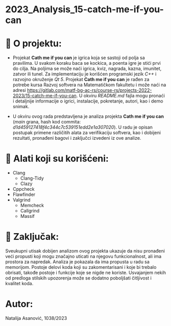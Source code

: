 # 2023_Analysis_15-catch-me-if-you-can

# :memo: O projektu:
- Projekat **Cath me if you can** je igrica koja se sastoji od polja sa pravilima. U svakom koraku baca se kockica, a poenta igre je stići prvi do cilja. Na poljima se može naći igrica, kviz, nagrada, kazna, imunitet, zatvor ili tunel. Za implementaciju je korišćen programski jezik *C++* i razvojno okruženje *Qt 5*. Projekat **Cath me if you can** je rađen za potrebe kursa Razvoj softvera na Matematičkom fakultetu i može naći na adresi https://gitlab.com/matf-bg-ac-rs/course-rs/projects-2022-2023/15-catch-me-if-you-can. U okviru *README.md* fajla mogu pronaći i detaljnije informacije o igrici, instalacije, pokretanje, autori, kao i demo snimak.
  
- U okviru ovog rada predstavljena je analiza projekta **Cath me if you can** (*main* grana, hash kod commita: *d1d459127418f4c344c7c539151edd2e1a307020*). U radu je opisan postupak primene različitih alata za verifikaciju softvera, kao i dobijeni rezultati, pronađeni bagovi i zaključci izvedeni iz ove analize.


# :wrench: Alati koji su korišćeni:
* Clang
  - Clang-Tidy
  - Clazy
* Cppcheck
* Flawfinder
* Valgrind
  - Memcheck
  - Callgrind
  - Massif



# :memo: Zaključak:
Sveukupni utisak dobijen analizom ovog projekta ukazuje da nisu pronađeni veći propusti koji mogu značajno uticati na njegovu funkcionalnost, ali ima prostora za napredak. Analiza je pokazala da ima propusta u radu sa memorijom. Postoje delovi koda koji su zakomentarisani i koje bi trebalo obrisati, takođe postoje i funkcije koje se nigde ne koriste. Usvajanjem nekih od predloga stilskih upozorenja može se dodatno poboljšati čitljivost i kvalitet koda. 

# Autor:
Natalija Asanović, 1038/2023
